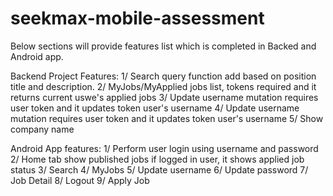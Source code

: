 # seekmax-mobile-assessment
Below sections will provide features list which is completed in Backed and Android app.

Backend Project Features:
 1/ Search query function add based on position title and description.
 2/ MyJobs/MyApplied jobs list, tokens required and it returns current uswe's applied jobs
 3/ Update username mutation requires user token and it updates token user's username
 4/ Update username mutation requires user token and it updates token user's username
 5/ Show company name

 Android App features:
 1/ Perform user login using username and password
 2/ Home tab show published jobs if logged in user, it shows applied job status
 3/ Search 
 4/ MyJobs
 5/ Update username
 6/ Update password
 7/ Job Detail
 8/ Logout
 9/ Apply Job
